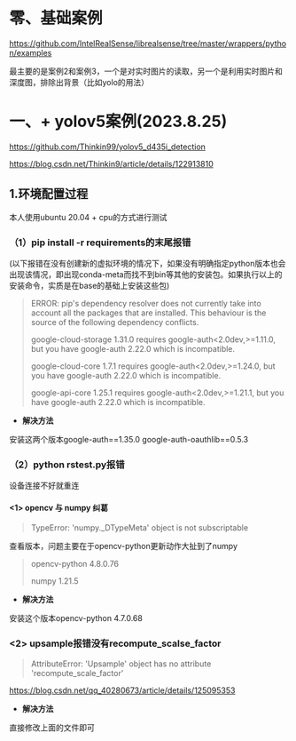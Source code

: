 # 零、基础案例
https://github.com/IntelRealSense/librealsense/tree/master/wrappers/python/examples

最主要的是案例2和案例3，一个是对实时图片的读取，另一个是利用实时图片和深度图，排除出背景（比如yolo的用法）

# 一、+ yolov5案例(2023.8.25)
https://github.com/Thinkin99/yolov5_d435i_detection

https://blog.csdn.net/Thinkin9/article/details/122913810

## 1.环境配置过程
本人使用ubuntu 20.04 + cpu的方式进行测试

### （1）pip install -r requirements的末尾报错
(以下报错在没有创建新的虚拟环境的情况下，如果没有明确指定python版本也会出现该情况，即出现conda-meta而找不到bin等其他的安装包。如果执行以上的安装命令，实质是在base的基础上安装这些包)

> ERROR: pip's dependency resolver does not currently take into account all the packages that are installed. This behaviour is the source of the following dependency conflicts.
> 
> google-cloud-storage 1.31.0 requires google-auth<2.0dev,>=1.11.0, but you have google-auth 2.22.0 which is incompatible.
> 
> google-cloud-core 1.7.1 requires google-auth<2.0dev,>=1.24.0, but you have google-auth 2.22.0 which is incompatible.
> 
> google-api-core 1.25.1 requires google-auth<2.0dev,>=1.21.1, but you have google-auth 2.22.0 which is incompatible.

- **解决方法**
  
安装这两个版本google-auth==1.35.0 google-auth-oauthlib==0.5.3

### （2）python rstest.py报错
设备连接不好就重连

#### <1> opencv 与 numpy 纠葛
> TypeError: 'numpy._DTypeMeta' object is not subscriptable

查看版本，问题主要在于opencv-python更新动作大扯到了numpy
> opencv-python                 4.8.0.76
> 
> numpy                         1.21.5

- **解决方法**

安装这个版本opencv-python 4.7.0.68

### <2> upsample报错没有recompute_scalse_factor
> AttributeError: 'Upsample' object has no attribute 'recompute_scale_factor'

https://blog.csdn.net/qq_40280673/article/details/125095353

- **解决方法**

直接修改上面的文件即可
